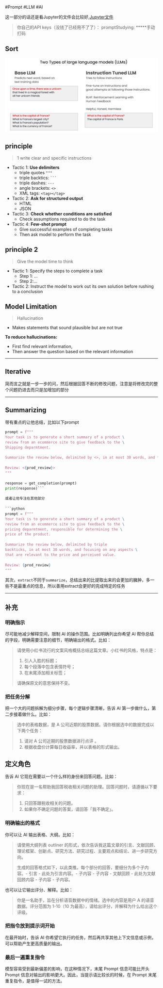 #Prompt #LLM #AI

这一部分的话还是看Jupyter的文件会比较好,[Jupyter文件](file:////Users/lilijie/Documents/学习资料/GitHub/Chartgpt_Prompt/l2-guidelines.ipynb)

> 你自己的API keys（没钱了已经用不了了）：
> promptStudying: 
> *****手动打码
## Sort

![image.png](https://raw.githubusercontent.com/Cunyli/dataAnalysis/master/202310301953977.png)

## principle 
> 1 write clear and specific instructions

- Tactic 1: **Use delimiters**
	- triple quotes ``"""``
	- triple backtics: `` ``` ``
	- triple dashes: ``---``
	- angle brackets: ``<>``
	- XML tags: `<tag></tag>`
- Tactic 2: **Ask for structured output**
	- HTML
	- JSON
- Tactic 3: **Check whether conditions are satisfied**
	- Check assumptions required to do the task
- Tactic 4: **Few-shot prompt**
	- Give successful examples of completing tasks
	- Then ask model to perform the task

## principle 2
> Give the model time to think

- Tactic 1: Specify the steps to complete a task
	- Step 1: ...
	- Step 2:...
- Tactic 2: Instruct the model to work out its own solution before rushing to a conclusion

## Model Limitation
> Hallucination
- Makes statements that sound plausible but are not true

**To reduce hallucinations:**
- First find relevant information, 
- Then answer the question based on the relevant information

----
## Iterative

简而言之就是一步一步的问，然后根据回答不断的修改问题，注意是将修改完的整个问题扔进去而只是加增加的部分

----
## Summarizing

带有重点的让他总结，比如以下prompt

```python
prompt = f"""
Your task is to generate a short summary of a product \
review from an ecommerce site to give feedback to the \
Shipping deparmtment. 

Summarize the review below, delimited by <>, in at most 30 words, and focusing on any aspects that mention shipping and delivery of the product. 

Review: <{prod_review}>
"""

response = get_completion(prompt)
print(response)```

或者让他专注在其他部分

```python
prompt = f"""
Your task is to generate a short summary of a product \
review from an ecommerce site to give feedback to the \
pricing deparmtment, responsible for determining the \
price of the product.  

Summarize the review below, delimited by triple 
backticks, in at most 30 words, and focusing on any aspects \
that are relevant to the price and perceived value. 

Review: {prod_review}
"""
```

其次，`extract`不同于`summarize`，总结出来的比提取出来的会更加的臃肿，多一些不是最重点的信息，所以善用extract会更好的完成特定的任务

----
## 补充

### 明确指示
尽可能地减少解释空间，限制 AI 的操作范围。比如明确列出你希望 AI 帮你总结的字段，明确需要注意的细节，明确输出的格式。比如：

> 请使用小红书流行的文案风格概括总结这篇文章。小红书的风格，特点是：
> 
> 1. 引人入胜的标题；  
> 2. 每个段落中包含表情符号；  
> 3. 在末尾添加相关标签；
> 
> 请确保原文的意思保持不变。

### 把任务分解
把一个大的问题拆解为细分步骤，每个逻辑步骤清晰，告诉 AI 第一步做什么，第二步接着做什么。比如：

> 选中的表格数据，是 A 公司近期的股票数据。请你根据选中的数据完成以下两个任务：
> 
> 1. 请对 A 公司近期的股票数据进行点评 。  
> 2. 根据收盘价计算每日收益率，并以表格的形式输出。

## 定义角色
告诉 AI 它现在需要以一个什么样的身份来回答问题。比如：

> 你现在是一名帮助我回答税收相关问题的助理。回答问题时，请遵循以下要求：
> 
> 1. 只回答跟税收相关的问题。  
> 2. 如果你不确定问题的答案，请回答「我不确定」。

### 明确输出的格式
你可以让 AI 输出表格、大纲。比如：

> 请使用大纲列表 outliner 的形式，依次告诉我这篇文章的引言、文献回顾、理论框架、创新点、研究方法、研究过程、主要观点和结论、进一步研究方向。
> 
> 生成的回答格式如下，以此类推。每个部分的回答，要细分为多个子内容。- 引言 - 此处为引言内容。- 子内容 - 子内容 - 文献回顾 - 此处为文献回顾内容 - 子内容 - 子内容。

也可以让它输出评分、解释。比如：

> 你是一名助手，旨在分析语音数据中的情绪。选中的内容是用户 A 的语音数据。评分范围为 1-10（10 为最高），请给出评分，并解释为什么给出这个评级。

### 把指令放到提示词开始
在最开始时，告诉 AI 你希望它执行的任务，然后再共享其他上下文信息或示例，可以帮助产生更高质量的输出。

### 最后一遍重复指令
模型容易受到最新偏差的影响，在这种情况下，末尾 Prompt 信息可能比开头 Prompt 信息对输出的影响更大。因此，当提示语比较长的时候，在 Prompt 末尾重复指令，是值得一试的方法。
